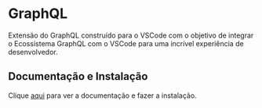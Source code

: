 # GraphQL

Extensão do GraphQL construído para o VSCode com o objetivo de integrar o Ecossistema GraphQL com o VSCode para uma incrível experiência de desenvolvedor.

## Documentação e Instalação

Clique [aqui](https://marketplace.visualstudio.com/items?itemName=Prisma.vscode-graphql) para ver a documentação e fazer a instalação.